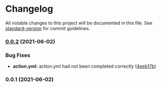 # Changelog

All notable changes to this project will be documented in this file. See [standard-version](https://github.com/conventional-changelog/standard-version) for commit guidelines.

### [0.0.2](https://github.com/metrisk/bump-release-pr/compare/v0.0.1...v0.0.2) (2021-06-02)


### Bug Fixes

* **action.yml:** action.yml had not been completed correctly ([4eeb17b](https://github.com/metrisk/bump-release-pr/commit/4eeb17b0e0723312cda112f56fece4962c41dff5))

### 0.0.1 (2021-06-02)
